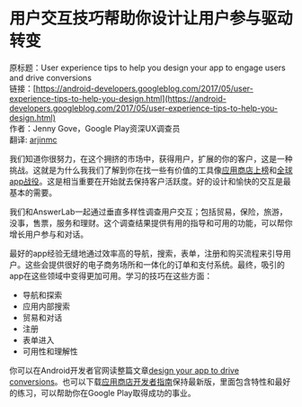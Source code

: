# 用户交互技巧帮助你设计让用户参与驱动转变

原标题：User experience tips to help you design your app to engage users and drive conversions  
链接：[https://android-developers.googleblog.com/2017/05/user-experience-tips-to-help-you-design.html](https://android-developers.googleblog.com/2017/05/user-experience-tips-to-help-you-design.html)  
作者：Jenny Gove，Google Play资深UX调查员  
翻译: [arjinmc](https://github.com/arjinmc)  

我们知道你很努力，在这个拥挤的市场中，获得用户，扩展的你的客户，这是一种挑战。这就是为什么我我们了解到你在找一些有价值的工具像[应用商店上榜](https://developer.android.com/distribute/best-practices/grow/store-listing-experiments.html)和[全球app战役](https://developer.android.com/distribute/best-practices/grow/install-ads.html#why-it-works)。这是相当重要在开始就去保持客户活跃度。好的设计和愉快的交互是最基本的需要。 

我们和AnswerLab一起通过垂直多样性调查用户交互；包括贸易，保险，旅游，没事，售票，服务和理财。这个调查结果提供有用的指导和可用的功能，可以帮你增长用户参与和对话。  

最好的app经验无缝地通过效率高的导航，搜索，表单，注册和购买流程来引导用户。这些会提供很好的电子商务场所和一体化的订单和支付系统。最终，吸引的app在这些领域中变得更加可用。学习的技巧在这些方面：  
* 导航和探索
* 应用内部搜索
* 贸易和对话
* 注册
* 表单进入
* 可用性和理解性

你可以在Android开发者官网读整篇文章[design your app to drive conversions](https://developer.android.com/distribute/best-practices/develop/design-to-drive-conversions.html)。也可以下载[应用商店开发者指南](https://play.google.com/store/apps/details?id=com.google.android.apps.secrets)保持最新版，里面包含特性和最好的练习，可以帮助你在Google Play取得成功的事业。

